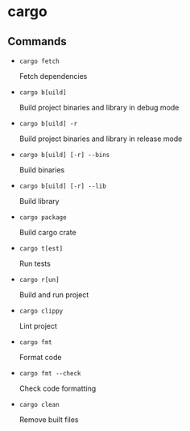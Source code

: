 cargo
=====


Commands
--------

- `cargo fetch`

  Fetch dependencies

- `cargo b[uild]`

  Build project binaries and library in debug mode

- `cargo b[uild] -r`

  Build project binaries and library in release mode

- `cargo b[uild] [-r] --bins`

  Build binaries

- `cargo b[uild] [-r] --lib`

  Build library

- `cargo package`

  Build cargo crate

- `cargo t[est]`

  Run tests

- `cargo r[un]`

  Build and run project

- `cargo clippy`

  Lint project

- `cargo fmt`

  Format code

- `cargo fmt --check`

  Check code formatting

- `cargo clean`

  Remove built files
